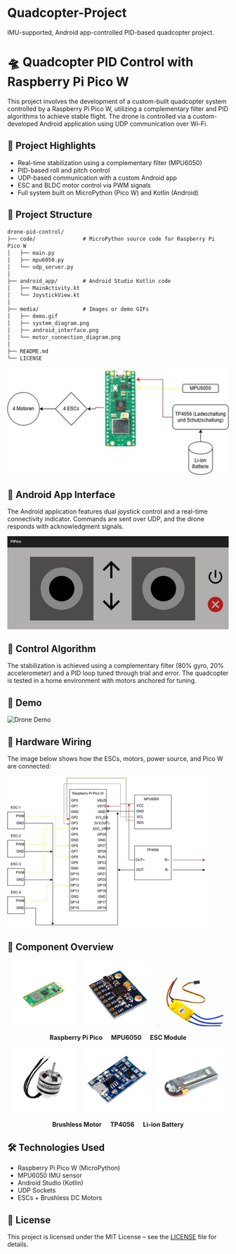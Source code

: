 # Quadcopter-Project
IMU-supported, Android app-controlled PID-based quadcopter project.
# 🛸 Quadcopter PID Control with Raspberry Pi Pico W

This project involves the development of a custom-built quadcopter system controlled by a Raspberry Pi Pico W, utilizing a complementary filter and PID algorithms to achieve stable flight. The drone is controlled via a custom-developed Android application using UDP communication over Wi-Fi.

## 🚀 Project Highlights

- Real-time stabilization using a complementary filter (MPU6050)
- PID-based roll and pitch control
- UDP-based communication with a custom Android app
- ESC and BLDC motor control via PWM signals
- Full system built on MicroPython (Pico W) and Kotlin (Android)

## 📂 Project Structure

```
drone-pid-control/
├── code/               # MicroPython source code for Raspberry Pi Pico W
│   ├── main.py
│   ├── mpu6050.py
│   └── udp_server.py
│
├── android_app/        # Android Studio Kotlin code
│   ├── MainActivity.kt
│   └── JoystickView.kt
│
├── media/              # Images or demo GIFs
│   ├── demo.gif
│   ├── system_diagram.png
│   ├── android_interface.png
│   └── motor_connection_diagram.png
│
├── README.md
└── LICENSE
```

![System Diagram](media/system_diagram.jpg)

## 📱 Android App Interface

The Android application features dual joystick control and a real-time connectivity indicator. Commands are sent over UDP, and the drone responds with acknowledgment signals.

![Android Interface](media/android_interface.jpg)

## 🧠 Control Algorithm

The stabilization is achieved using a complementary filter (80% gyro, 20% accelerometer) and a PID loop tuned through trial and error. The quadcopter is tested in a home environment with motors anchored for tuning.

## 🎥 Demo

![Drone Demo](media/demo.gif)

## 🧰 Hardware Wiring

The image below shows how the ESCs, motors, power source, and Pico W are connected:

![Motor Wiring](media/motor_connection_diagram.jpg)

## 🔧 Component Overview

<p align="center">
  <img src="media/raspberry_pi_pico.jpg" alt="Pico" width="150"/>
  &nbsp;&nbsp;
  <img src="media/mpu6050.jpg" alt="MPU6050" width="150"/>
  &nbsp;&nbsp;
  <img src="media/esc_module.png" alt="ESC" width="150"/>
</p>

<p align="center">
  <b>Raspberry Pi Pico</b>&nbsp;&nbsp;&nbsp;&nbsp;
  <b>MPU6050</b>&nbsp;&nbsp;&nbsp;&nbsp;
  <b>ESC Module</b>
</p>

<p align="center">
  <img src="media/brushless_motor.jpg" alt="Motor" width="150"/>
  &nbsp;&nbsp;
  <img src="media/tp4056.jpg" alt="TP4056" width="150"/>
  &nbsp;&nbsp;
  <img src="media/lipo_battery.jpg" alt="Battery" width="150"/>
</p>

<p align="center">
  <b>Brushless Motor</b>&nbsp;&nbsp;&nbsp;&nbsp;
  <b>TP4056</b>&nbsp;&nbsp;&nbsp;&nbsp;
  <b>Li-ion Battery</b>
</p>

## 🛠 Technologies Used

- Raspberry Pi Pico W (MicroPython)
- MPU6050 IMU sensor
- Android Studio (Kotlin)
- UDP Sockets
- ESCs + Brushless DC Motors

## 📜 License

This project is licensed under the MIT License – see the [LICENSE](LICENSE) file for details.
